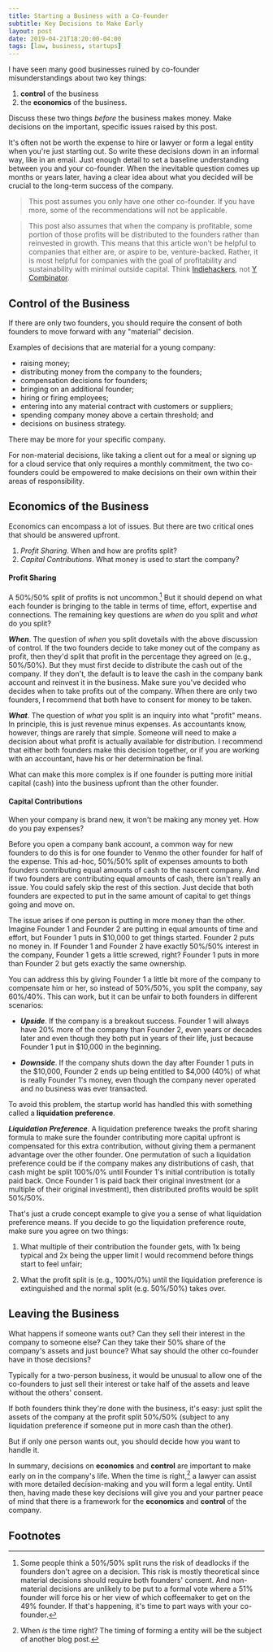 ```yaml
---
title: Starting a Business with a Co-Founder
subtitle: Key Decisions to Make Early 
layout: post
date: 2019-04-21T18:20:00-04:00
tags: [law, business, startups]
---
```


I have seen many good businesses ruined by co-founder misunderstandings about two key things:
1. **control** of the business 
2. the **economics** of the business.

Discuss these two things *before* the business makes money. Make decisions on the important, specific issues raised by this post. 

It's often not be worth the expense to hire or lawyer or form a legal entity when you're just starting out. So write these decisions down in an informal way, like in an email. Just enough detail to set a baseline understanding between you and your co-founder. When the inevitable question comes up months or years later, having a clear idea about what you decided will be crucial to the long-term success of the company.

> This post assumes you only have one other co-founder. If you have more, some of the recommendations will not be applicable.

> This post also assumes that when the company is profitable, some portion of those profits will be distributed to the founders rather than reinvested in growth. This means that this article won't be helpful to companies that either are, or aspire to be, venture-backed. Rather, it is most helpful for companies with the goal of profitability and sustainability with minimal outside capital. Think [Indiehackers](https://www.indiehackers.com/), not [Y Combinator](https://www.ycombinator.com).


## Control of the Business

If there are only two founders, you should require the consent of both founders to move forward with any "material" decision.

Examples of decisions that are material for a young company: 

- raising money;
- distributing money from the company to the founders;
- compensation decisions for founders;
- bringing on an additional founder;
- hiring or firing employees;
- entering into any material contract with customers or suppliers;
- spending company money above a certain threshold; and
- decisions on business strategy.

There may be more for your specific company. 

For non-material decisions, like taking a client out for a meal or signing up for a cloud service that only requires a monthly commitment, the two co-founders could be empowered to make decisions on their own within their areas of responsibility. 

## Economics of the Business

Economics can encompass a lot of issues. But there are two critical ones that should be answered upfront. 

1. *Profit Sharing*. When and how are profits split?
1. *Capital Contributions*. What money is used to start the company?  


#### Profit Sharing

A 50%/50% split of profits is not uncommon.[^1] But it should depend on what each founder is bringing to the table in terms of time, effort, expertise and connections. The remaining key questions are *when* do you split and *what* do you split?

***When***. The question of *when* you split dovetails with the above discussion of control. If the two founders decide to take money out of the company as profit, then they'd split that profit in the percentage they agreed on (e.g., 50%/50%). But they must first decide to distribute the cash out of the company. If they don't, the default is to leave the cash in the company bank account and reinvest it in the business. Make sure you've decided who decides when to take profits out of the company. When there are only two founders, I recommend that both have to consent for money to be taken.

***What***. The question of *what* you split is an inquiry into what "profit" means. In principle, this is just revenue minus expenses. As accountants know, however, things are rarely that simple. Someone will need to make a decision about what profit is actually available for distribution. I recommend that either both founders make this decision together, or if you are working with an accountant, have his or her determination be final.

What can make this more complex is if one founder is putting more initial capital (cash) into the business upfront than the other founder.

#### Capital Contributions

When your company is brand new, it won't be making any money yet. How do you pay expenses?

Before you open a company bank account, a common way for new founders to do this is for one founder to Venmo the other founder for half of the expense. This ad-hoc, 50%/50% split of expenses amounts to both founders contributing equal amounts of cash to the nascent company. And if two founders are contributing equal amounts of cash, there isn't really an issue. You could safely skip the rest of this section. Just decide that both founders are expected to put in the same amount of capital to get things going and move on. 

The issue arises if one person is putting in more money than the other. Imagine Founder 1 and Founder 2 are putting in equal amounts of time and effort, but Founder 1 puts in $10,000 to get things started. Founder 2 puts no money in. If Founder 1 and Founder 2 have exactly 50%/50% interest in the company, Founder 1 gets a little screwed, right? Founder 1 puts in more than Founder 2 but gets exactly the same ownership. 

You can address this by giving Founder 1 a little bit more of the company to compensate him or her, so instead of 50%/50%, you split the company, say 60%/40%. This can work, but it can be unfair to both founders in different scenarios:

- ***Upside***. If the company is a breakout success. Founder 1 will always have 20% more of the company than Founder 2, even years or decades later and even though they both put in years of their life, just because Founder 1 put in $10,000 in the beginning.

- ***Downside***. If the company shuts down the day after Founder 1 puts in the $10,000, Founder 2 ends up being entitled to $4,000 (40%) of what is really Founder 1's money, even though the company never operated and no business was ever transacted. 

To avoid this problem, the startup world has handled this with something called a **liquidation preference**. 

***Liquidation Preference***. A liquidation preference tweaks the profit sharing formula to make sure the founder contributing more capital upfront is compensated for this extra contribution, without giving them a permanent advantage over the other founder. One permutation of such a liquidation preference could be if the company makes any distributions of cash, that cash might be split 100%/0% until Founder 1's initial contribution is totally paid back. Once Founder 1 is paid back their original investment (or a multiple of their original investment), then distributed profits would be split 50%/50%. 

That's just a crude concept example to give you a sense of what liquidation preference means. If you decide to go the liquidation preference route, make sure you agree on two things: 

1. What multiple of their contribution the founder gets, with 1x being typical and 2x being the upper limit I would recommend before things start to feel unfair;

2. What the profit split is (e.g., 100%/0%) until the liquidation preference is extinguished and the normal split (e.g. 50%/50%) takes over.

## Leaving the Business

What happens if someone wants out? Can they sell their interest in the company to someone else? Can they take their 50% share of the company's assets and just bounce? What say should the other co-founder have in those decisions?

Typically for a two-person business, it would be unusual to allow one of the co-founders to just sell their interest or take half of the assets and leave without the others' consent. 

If both founders think they're done with the business, it's easy: just split the assets of the company at the profit split 50%/50% (subject to any liquidation preference if someone put in more cash than the other). 

But if only one person wants out, you should decide how you want to handle it.

In summary, decisions on **economics** and **control** are important to make early on in the company's life. When the time is right,[^2] a lawyer can assist with more detailed decision-making and you will form a legal entity. Until then, having made these key decisions will give you and your partner peace of mind that there is a framework for the **economics** and **control** of the company.


## Footnotes
[^1]: Some people think a 50%/50% split runs the risk of deadlocks if the founders don't agree on a decision. This risk is mostly theoretical since material decisions should require both founders' consent. And non-material decisions are unlikely to be put to a formal vote where a 51% founder will force his or her view of which coffeemaker to get on the 49% founder. If that's happening, it's time to part ways with your co-founder.
[^2]: When *is* the time right? The timing of forming a entity will be the subject of another blog post.